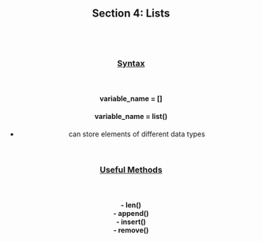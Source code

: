 <div align='center'>
<h2 style='border: solid white 1px;'>Section 4: Lists<h2>

<br>
<h3 style='text-decoration: underline;'>Syntax</h3>
<br>

<h4>variable_name = []</h4>
<h4>variable_name = list()</h4>

- can store elements of different data types

<br>

<h3 style='text-decoration: underline;'>Useful Methods</h3>
<br>
<h4>
- len() 
<br>
- append()
<br>
- insert()
<br>
- remove()
</h4>
<br>

</div>